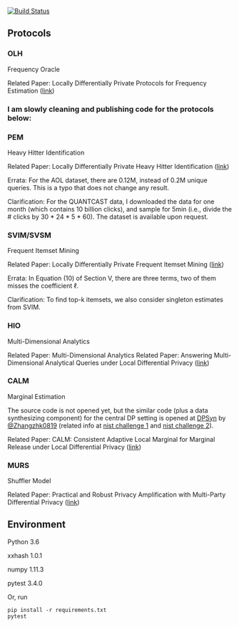 [![Build Status](https://travis-ci.org/vvv214/LDP_Protocols.png?branch=master)](https://travis-ci.org/vvv214/LDP_Protocols)
## Protocols


### OLH
Frequency Oracle

Related Paper: Locally Differentially Private Protocols for Frequency Estimation 
([link](https://www.usenix.org/system/files/conference/usenixsecurity17/sec17-wang-tianhao.pdf))


### I am slowly cleaning and publishing code for the protocols below:


### PEM
Heavy Hitter Identification

Related Paper: Locally Differentially Private Heavy Hitter Identification
([link](https://arxiv.org/pdf/1708.06674.pdf))

Errata: For the AOL dataset, there are 0.12M, instead of 0.2M unique queries.  This is a typo that does not change any result.

Clarification: For the QUANTCAST data, I downloaded the data for one month (which contains 10 billion clicks), and sample for 5min (i.e., divide the # clicks by 30 * 24 * 5 * 60).  The dataset is available upon request.


### SVIM/SVSM
Frequent Itemset Mining

Related Paper: Locally Differentially Private Frequent Itemset Mining
([link](https://ieeexplore.ieee.org/document/8418600))

Errata: In Equation (10) of Section V, there are three terms, two of them misses the coefficient $\ell$.

Clarification: To find top-k itemsets, we also consider singleton estimates from SVIM.


### HIO 
Multi-Dimensional Analytics 

Related Paper: Multi-Dimensional Analytics Related Paper: Answering Multi-Dimensional Analytical Queries under Local Differential Privacy ([link](https://dl.acm.org/citation.cfm?id=3319891)) 


<!--- ### Norm-Hyb Post-Porcessing Related Paper: Consistent and Accurate Frequency Oracles under Local Differential Privacy ([link](https://arxiv.org/pdf/1905.08320.pdf)) --->


### CALM
Marginal Estimation 

The source code is not opened yet, but the similar code (plus a data synthesizing component) for the central DP setting is opened at [DPSyn](https://github.com/usnistgov/PrivacyEngCollabSpace/tree/master/tools/de-identification/Differential-Privacy-Synthetic-Data-Challenge-Algorithms/DPSyn) by [@Zhangzhk0819](https://github.com/Zhangzhk0819) (related info at [nist challenge 1](
https://www.nist.gov/communications-technology-laboratory/pscr/funding-opportunities/open-innovation-prize-challenges-2) and [nist challenge 2](https://www.nist.gov/communications-technology-laboratory/pscr/funding-opportunities/open-innovation-prize-challenges-1)).

Related Paper: CALM: Consistent Adaptive Local Marginal for Marginal Release under Local Differential Privacy ([link](https://dl.acm.org/citation.cfm?id=3243742))


### MURS
Shuffler Model

Related Paper: Practical and Robust Privacy Amplification with Multi-Party Differential Privacy
([link](https://arxiv.org/pdf/1908.11515.pdf))



## Environment
Python 3.6

xxhash 1.0.1

numpy 1.11.3

pytest 3.4.0

Or, run
```
pip install -r requirements.txt
pytest
```



